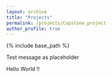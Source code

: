 ```yaml
---
layout: archive
title: "Projects"
permalink: /projects/Capstone_project
author_profile: true
---
```


{% include base_path %}

Test message as placeholder

Hello World !!